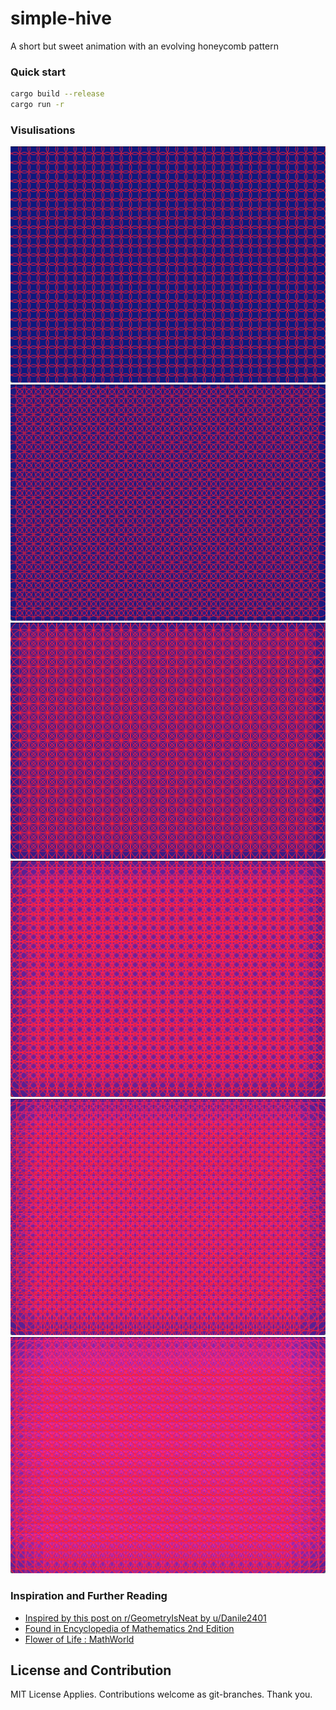# simple-hive
A short but sweet animation with an evolving honeycomb pattern

### Quick start

```bash
cargo build --release
cargo run -r
```

### Visulisations

![ia](example_img/img_1.png)
![ib](example_img/img_2.png)
![ic](example_img/img_3.png)
![id](example_img/img_4.png)
![ie](example_img/img_5.png)
![if](example_img/img_6.png)

### Inspiration and Further Reading

- [Inspired by this post on r/GeometryIsNeat by u/Danile2401](https://www.reddit.com/r/GeometryIsNeat/comments/zzj38u/circles_growing_in_place/)
- [Found in Encyclopedia of Mathematics 2nd Edition](https://books.google.com.au/books?id=D_XKBQAAQBAJ&pg=PA1079&redir_esc=y#v=onepage&q&f=false)
- [Flower of Life : MathWorld](https://mathworld.wolfram.com/FlowerofLife.html)

## License and Contribution

MIT License Applies.
Contributions welcome as git-branches.
Thank you.
